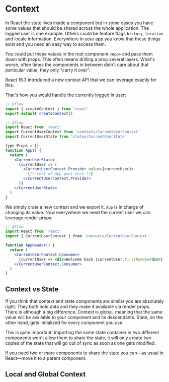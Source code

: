 # Context

In React the state lives inside a component but in some cases you have some
values that should be shared across the whole application. The logged user is
one example. Others could be feature flags `history`, `location` and locale
information. Everywhere in your app you know that these things exist and you
need an easy way to access them.

You could put these values in the root component `<App>` and pass them down with
props. This often means drilling a prop several layers. What's worse, often
times the components in between didn't care about that particular value, they
only "carry it over".

React 16.3 introduced a new context API that we can leverage exactly for this.

That's how you would handle the currently logged in user:

```jsx
// @flow
import { createContext } from 'react'
export default createContext()
```

```jsx
// @flow
import React from 'react'
import CurrentUserContext from 'contexts/CurrentUserContext'
import CurrentUserState from 'states/CurrentUserState'

type Props = {}
function App() {
  return (
    <CurrentUserState>
      {currentUser => (
        <CurrentUserContext.Provider value={currentUser}>
          {/* rest of App goes here */}
        </CurrentUserContext.Provider>
      )}
    </CurrentUserState>
  )
}
```

We simply crate a new context and we export it. `App` is in charge of changing
its value. Now everywhere we need the current user we can leverage render props:

```jsx
// @flow
import React from 'react'
import { CurrentUserContext } from 'contexts/CurrentUserContext'

function AppHeader() {
  return (
    <CurrentUserContext.Consumer>
      {currentUser => <div>Welcome back {currentUser.firstName}</div>}
    </CurrentUserContext.Consumer>
  )
}
```

## Context vs State

If you think that context and state components are similar you are absolutely
right. They both hold data and they make it available via render props. There is
although a big difference. Context is global, meaning that the same value will
be available to your component and its descendants. State, on the other hand,
gets initialized for every component you use.

This is quite important. Importing the same state container in two different
components won't allow them to share the state, it will only create two copies
of the state that will go out of sync as soon as one gets modified.

If you need two or more components to share the state you can—as usual in
React—move it to a parent component.

## Local and Global Context
